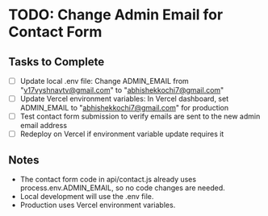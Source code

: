 # TODO: Change Admin Email for Contact Form

## Tasks to Complete

- [ ] Update local .env file: Change ADMIN_EMAIL from "v17vyshnavtv@gmail.com" to "abhishekkochi7@gmail.com"
- [ ] Update Vercel environment variables: In Vercel dashboard, set ADMIN_EMAIL to "abhishekkochi7@gmail.com" for production
- [ ] Test contact form submission to verify emails are sent to the new admin email address
- [ ] Redeploy on Vercel if environment variable update requires it

## Notes
- The contact form code in api/contact.js already uses process.env.ADMIN_EMAIL, so no code changes are needed.
- Local development will use the .env file.
- Production uses Vercel environment variables.
